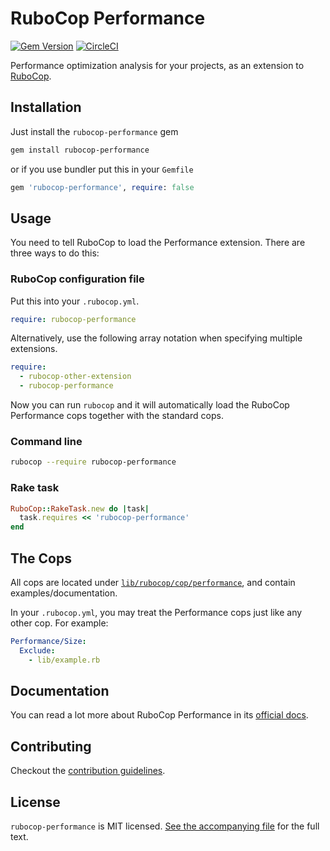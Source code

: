 # RuboCop Performance

[![Gem Version](https://badge.fury.io/rb/rubocop-performance.svg)](https://badge.fury.io/rb/rubocop-performance)
[![CircleCI](https://circleci.com/gh/rubocop-hq/rubocop-performance.svg?style=svg)](https://circleci.com/gh/rubocop-hq/rubocop-performance)

Performance optimization analysis for your projects, as an extension to [RuboCop](https://github.com/rubocop-hq/rubocop).

## Installation

Just install the `rubocop-performance` gem

```sh
gem install rubocop-performance
```

or if you use bundler put this in your `Gemfile`

```ruby
gem 'rubocop-performance', require: false
```

## Usage

You need to tell RuboCop to load the Performance extension. There are three
ways to do this:

### RuboCop configuration file

Put this into your `.rubocop.yml`.

```yaml
require: rubocop-performance
```

Alternatively, use the following array notation when specifying multiple extensions.

```yaml
require:
  - rubocop-other-extension
  - rubocop-performance
```

Now you can run `rubocop` and it will automatically load the RuboCop Performance
cops together with the standard cops.

### Command line

```sh
rubocop --require rubocop-performance
```

### Rake task

```ruby
RuboCop::RakeTask.new do |task|
  task.requires << 'rubocop-performance'
end
```

## The Cops

All cops are located under
[`lib/rubocop/cop/performance`](lib/rubocop/cop/performance), and contain
examples/documentation.

In your `.rubocop.yml`, you may treat the Performance cops just like any other
cop. For example:

```yaml
Performance/Size:
  Exclude:
    - lib/example.rb
```

## Documentation

You can read a lot more about RuboCop Performance in its [official docs](https://docs.rubocop.org/projects/performance/).

## Contributing

Checkout the [contribution guidelines](CONTRIBUTING.md).

## License

`rubocop-performance` is MIT licensed. [See the accompanying file](LICENSE.txt) for
the full text.
